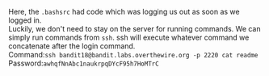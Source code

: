 Here, the `.bashsrc` had code which was logging us out as soon as we logged in.<br>
Luckily, we don't need to stay on the server for running commands. We can simply run commands from `ssh`. ssh will execute whatever command we concatenate after the login command.<br>
Command:`ssh bandit18@bandit.labs.overthewire.org -p 2220 cat readme`<br>
Password:`awhqfNnAbc1naukrpqDYcF95h7HoMTrC`